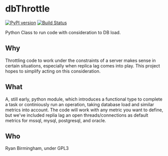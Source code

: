 # dbThrottle
[![PyPI version](https://badge.fury.io/py/dbThrottle.svg)](https://badge.fury.io/py/dbThrottle)  [![Build Status](https://travis-ci.org/birm/dbThrottle.svg?branch=master)](https://travis-ci.org/birm/dbThrottle)

Python Class to run code with consideration to DB load.

## Why
Throttling code to work under the constraints of a server makes sense in certain situations, especially when replica lag comes into play. This project hopes to simplify acting on this consideration.

## What
A, still early, python module, which introduces a functional type to complete a task or continiously run an operation, taking database load and similar metrics into account.
The code will work with any metric you want to define, but we've included replia lag an open threads/connections as default metrics for mssql, mysql, postgresql, and oracle.

## Who
Ryan Birmingham, under GPL3
